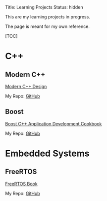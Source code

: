 Title: Learning Projects
Status: hidden

This are my learning projects in progress.

The page is meant for my own reference.


[TOC]


# C++

## Modern C++

[Modern C++ Design](https://play.google.com/books/reader?printsec=frontcover&output=reader&id=vV-ACgAAAEAJ&pg=GBS.PA25)

My Repo: [GitHub](https://github.com/LukasWoodtli/)

## Boost

[Boost C++ Application Development Cookbook](https://www.packtpub.com/mapt/book/All%20Books/9781849514880)

My Repo: [GitHub](https://github.com/LukasWoodtli/BoostCookbook)


# Embedded Systems

## FreeRTOS

[FreeRTOS Book](https://www.dropbox.com/s/dxcag8v4gv0ew9c/Using%20the%20FreeRTOS%20Real%20Time%20Kernel%20-%20A%20Practical%20Guide.pdf?dl=0)

My Repo: [GitHub](https://github.com/LukasWoodtli/FreeRtosExamples)


<!-- ## ARM Cortex

[ARM® Cortex® M4 Cookbook](https://www.packtpub.com/mapt/book/hardware_and_creative/9781782176503/1/ch01lvl1sec10/Installing+uVision5)


# Computation and Parsers

[Language Implementation Patterns](https://pragprog.com/book/tpdsl/language-implementation-patterns)

My Repo: [GitHub](https://github.com/LukasWoodtli/LanguageImplementationPatterns)


# Scheme

[Structure and Interpretation of Computer Programs](https://play.google.com/books/reader?printsec=frontcover&output=reader&id=cCsbCQAAAEAJ&pg=GBS.PA227)

[Text online](https://mitpress.mit.edu/sicp/full-text/book/book-Z-H-4.html#%25_toc_start)

MIT OpenCourseWare [4A](http://ocw.mit.edu/courses/electrical-engineering-and-computer-science/6-001-structure-and-interpretation-of-computer-programs-spring-2005/video-lectures/4a-pattern-matching-and-rule-based-substitution/)

My Repo: [GitHub](https://github.com/LukasWoodtli/SchemeCourse)
-->
